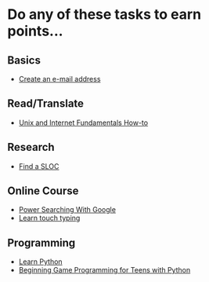 Do any of these tasks to earn points...
=======================================

Basics
------
* [Create an e-mail address](tasks/create_email_address.md)

Read/Translate
--------------
* [Unix and Internet Fundamentals How-to](tasks/translate_TLDP_UIF.md)

Research
--------
* [Find a SLOC](tasks/Find_a_SLOC.md)

Online Course
-------------
* [Power Searching With Google](tasks/power_searching_google.md)
* [Learn touch typing](tasks/touch_typing.md)

Programming
-----------
* [Learn Python](tasks/learn_python.md)
* [Beginning Game Programming for Teens with Python](http://www.raywenderlich.com/24252/beginning-game-programming-for-teens-with-python)
